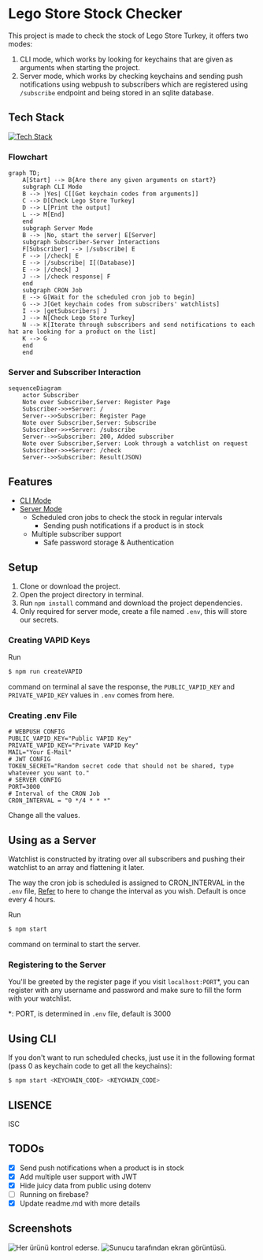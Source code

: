 # Lego Store Stock Checker
This project is made to check the stock of Lego Store Turkey, it offers two modes:
1. CLI mode, which works by looking for keychains that are given as arguments when starting the project.
2. Server mode, which works by checking keychains and sending push notifications using webpush to subscribers which are registered using `/subscribe` endpoint and being stored in an sqlite database.

## Tech Stack
[![Tech Stack](https://skillicons.dev/icons?i=nodejs,express,sqlite)](https://skillicons.dev)

### Flowchart
```mermaid
graph TD;
    A[Start] --> B{Are there any given arguments on start?}
    subgraph CLI Mode
    B --> |Yes| C[[Get keychain codes from arguments]]
    C --> D[Check Lego Store Turkey]
    D --> L[Print the output]
    L --> M[End]
    end
    subgraph Server Mode
    B --> |No, start the server| E[Server]
    subgraph Subscriber-Server Interactions
    F[Subscriber] --> |/subscribe| E
    F --> |/check| E
    E --> |/subscribe| I[(Database)]
    E --> |/check| J
    J --> |/check response| F
    end
    subgraph CRON Job
    E --> G[Wait for the scheduled cron job to begin]
    G --> J[Get keychain codes from subscribers' watchlists]
    I --> |getSubscribers| J
    J --> N[Check Lego Store Turkey]
    N --> K[Iterate through subscribers and send notifications to each hat are looking for a product on the list]
    K --> G
    end
    end
```
### Server and Subscriber Interaction
```mermaid
sequenceDiagram
    actor Subscriber
    Note over Subscriber,Server: Register Page
    Subscriber->>+Server: /
    Server-->>Subscriber: Register Page
    Note over Subscriber,Server: Subscribe
    Subscriber->>+Server: /subscribe
    Server-->>Subscriber: 200, Added subscriber
    Note over Subscriber,Server: Look through a watchlist on request
    Subscriber->>+Server: /check
    Server-->>Subscriber: Result(JSON)
```

## Features
- [CLI Mode](https://github.com/yussufbiyik/lego-store-stock-checker?tab=readme-ov-file#using-cli)
- [Server Mode](https://github.com/yussufbiyik/lego-store-stock-checker?tab=readme-ov-file#using-as-a-server)
    - Scheduled cron jobs to check the stock in regular intervals
        - Sending push notifications if a product is in stock
    - Multiple subscriber support
        - Safe password storage & Authentication

## Setup
1. Clone or download the project.
2. Open the project directory in terminal.
3. Run `npm install` command and download the project dependencies.
4. Only required for server mode, create a file named `.env`, this will store our secrets.

### Creating VAPID Keys
Run
```bash
$ npm run createVAPID
```
command on terminal al save the response, the `PUBLIC_VAPID_KEY` and `PRIVATE_VAPID_KEY` values in `.env` comes from here.

### Creating .env File
```env
# WEBPUSH CONFIG
PUBLIC_VAPID_KEY="Public VAPID Key" 
PRIVATE_VAPID_KEY="Private VAPID Key"
MAIL="Your E-Mail"
# JWT CONFIG
TOKEN_SECRET="Random secret code that should not be shared, type whateveer you want to."
# SERVER CONFIG
PORT=3000
# Interval of the CRON Job
CRON_INTERVAL = "0 */4 * * *"
```
Change all the values.

## Using as a Server
Watchlist is constructed by itrating over all subscribers and pushing their watchlist to an array and flattening it later.

The way the cron job is scheduled is assigned to CRON_INTERVAL in the `.env` file, [Refer](https://www.npmjs.com/package/node-cron#cron-syntax) to here to change the interval as you wish.
Default is once every 4 hours. 

Run
```bash
$ npm start
``` 
command on terminal to start the server.

### Registering to the Server
You'll be greeted by the register page if you visit `localhost:PORT`*, you can register with any username and password and make sure to fill the form with your watchlist.

*: PORT, is determined in `.env` file, default is 3000

## Using CLI
If you don't want to run scheduled checks, just use it in the following format (pass 0 as keychain code to get all the keychains):
```bash
$ npm start <KEYCHAIN_CODE> <KEYCHAIN_CODE>
``` 

## LISENCE
ISC

## TODOs
- [X] Send push notifications when a product is in stock
- [X] Add multiple user support with JWT
- [X] Hide juicy data from public using dotenv
- [ ] Running on firebase?
- [X] Update readme.md with more details

## Screenshots
![Her ürünü kontrol ederse.](screenshots/cli.png)
![Sunucu tarafından ekran görüntüsü.](screenshots/serverside.png)
